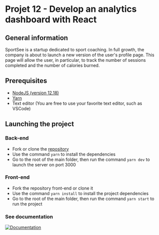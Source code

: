 # Projet 12 - Develop an analytics dashboard with React
## General information
SportSee is a startup dedicated to sport coaching. In full growth, the company is about to launch a new version of the user's profile page. This page will allow the user, in particular, to track the number of sessions completed and the number of calories burned.

## Prerequisites
- [NodeJS (version 12.18)](https://nodejs.org/en/)
- [Yarn](https://yarnpkg.com/)
- Text editor (You are free to use your favorite text editor, such as VSCode)

## Launching the project
### Back-end
- Fork or clone the [repository](https://github.com/Magma73/Projet-12-back-end-sportsee)
- Use the command `yarn` to install the dependencies
- Go to the root of the main folder, then run the command `yarn dev` to launch the server on port 3000


### Front-end
- Fork the repository front-end or clone it
- Use the command `yarn install` to install the project dependencies
- Go to the root of the main folder, then run the command `yarn start` to run the project

### See documentation
[![Documentation](https://img.shields.io/badge/Doc-Visit-green)](https://github.com/Magma73/projet-12-developpez-un-tableau-de-bord-analytics-avec-react/tree/main/sport-see/docs/global.html)